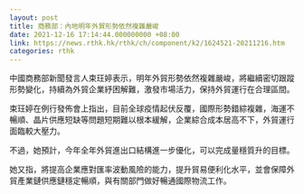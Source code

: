 ```yaml
---
layout: post
title: 商務部：內地明年外貿形勢依然複雜嚴峻
date: 2021-12-16 17:14:44.000000000 +08:00
link: https://news.rthk.hk/rthk/ch/component/k2/1624521-20211216.htm
categories: rthk
---
```


中國商務部新聞發言人束玨婷表示，明年外貿形勢依然複雜嚴峻，將繼續密切跟蹤形勢變化，持續為外貿企業紓困解難，激發市場活力，保持外貿運行在合理區間。

束玨婷在例行發佈會上指出，目前全球疫情起伏反覆，國際形勢錯綜複雜，海運不暢順、晶片供應短缺等問題短期難以根本緩解，企業綜合成本居高不下，外貿運行面臨較大壓力。

不過，她預計，今年全年外貿進出口結構進一步優化，可以完成量穩質升的目標。

她又指，將提高企業應對匯率波動風險的能力，提升貿易便利化水平，並會保障外貿產業鏈供應鏈穩定暢順，與有關部門做好暢通國際物流工作。
